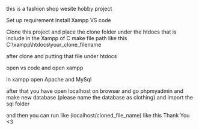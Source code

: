 this is a fashion shop wesite hobby project

Set up requirement
Install Xampp
VS code

Clone this project and place the clone folder under the htdocs that is include in the Xampp of C
make file path like this C:\xampp\htdocs\your_clone_filename

after clone and putting that file under htdocs

open vs code and open xampp

in xampp open Apache and MySql

after that you have open localhost on browser and go phpmyadmin and make new database (please name the database as clothing) and import the sql folder

and then you can run like (localhost/cloned_file_name) like this 
Thank You <3
